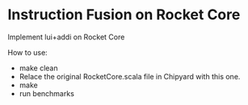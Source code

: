 # Instruction Fusion on Rocket Core
Implement lui+addi on Rocket Core

How to use:
- make clean
- Relace the original RocketCore.scala file in Chipyard with this one.
- make
- run benchmarks
